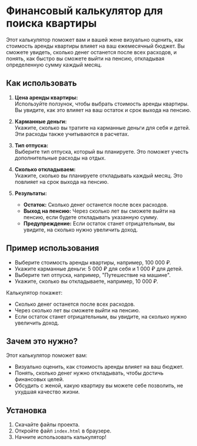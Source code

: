 # Финансовый калькулятор для поиска квартиры

Этот калькулятор поможет вам и вашей жене визуально оценить, как стоимость аренды квартиры влияет на ваш ежемесячный бюджет. Вы сможете увидеть, сколько денег останется после всех расходов, и понять, как быстро вы сможете выйти на пенсию, откладывая определенную сумму каждый месяц.

## Как использовать

1. **Цена аренды квартиры:**  
   Используйте ползунок, чтобы выбрать стоимость аренды квартиры. Вы увидите, как это влияет на ваш остаток и срок выхода на пенсию.

2. **Карманные деньги:**  
   Укажите, сколько вы тратите на карманные деньги для себя и детей. Эти расходы также учитываются в расчетах.

3. **Тип отпуска:**  
   Выберите тип отпуска, который вы планируете. Это поможет учесть дополнительные расходы на отдых.

4. **Сколько откладываем:**  
   Укажите, сколько вы планируете откладывать каждый месяц. Это повлияет на срок выхода на пенсию.

5. **Результаты:**  
   - **Остаток:** Сколько денег останется после всех расходов.  
   - **Выход на пенсию:** Через сколько лет вы сможете выйти на пенсию, если будете откладывать указанную сумму.  
   - **Предупреждение:** Если остаток станет отрицательным, вы увидите, на сколько нужно увеличить доход.

## Пример использования

- Выберите стоимость аренды квартиры, например, 100 000 ₽.
- Укажите карманные деньги: 5 000 ₽ для себя и 1 000 ₽ для детей.
- Выберите тип отпуска, например, "Путешествие на машине".
- Укажите, сколько вы откладываете, например, 10 000 ₽.

Калькулятор покажет:
- Сколько денег останется после всех расходов.
- Через сколько лет вы сможете выйти на пенсию.
- Если остаток станет отрицательным, вы увидите, на сколько нужно увеличить доход.

## Зачем это нужно?

Этот калькулятор поможет вам:
- Визуально оценить, как стоимость аренды влияет на ваш бюджет.
- Понять, сколько денег нужно откладывать, чтобы достичь финансовых целей.
- Обсудить с женой, какую квартиру вы можете себе позволить, не ухудшая качество жизни.

## Установка

1. Скачайте файлы проекта.
2. Откройте файл `index.html` в браузере.
3. Начните использовать калькулятор!

